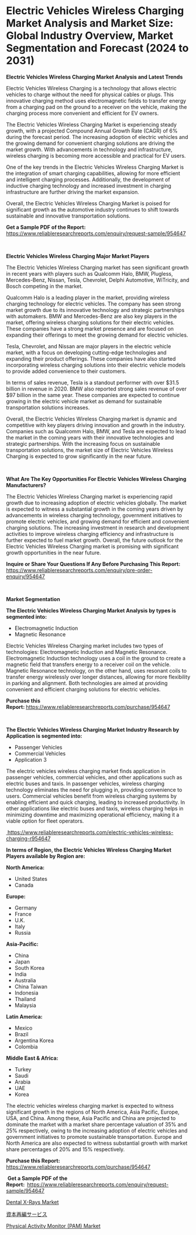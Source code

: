 <p><h1>Electric Vehicles Wireless Charging Market Analysis and Market Size: Global Industry Overview, Market Segmentation and Forecast (2024 to 2031)</h1></p><p><strong>Electric Vehicles Wireless Charging Market Analysis and Latest Trends</strong></p>
<p><p>Electric Vehicles Wireless Charging is a technology that allows electric vehicles to charge without the need for physical cables or plugs. This innovative charging method uses electromagnetic fields to transfer energy from a charging pad on the ground to a receiver on the vehicle, making the charging process more convenient and efficient for EV owners.</p><p>The Electric Vehicles Wireless Charging Market is experiencing steady growth, with a projected Compound Annual Growth Rate (CAGR) of 6% during the forecast period. The increasing adoption of electric vehicles and the growing demand for convenient charging solutions are driving the market growth. With advancements in technology and infrastructure, wireless charging is becoming more accessible and practical for EV users.</p><p>One of the key trends in the Electric Vehicles Wireless Charging Market is the integration of smart charging capabilities, allowing for more efficient and intelligent charging processes. Additionally, the development of inductive charging technology and increased investment in charging infrastructure are further driving the market expansion.</p><p>Overall, the Electric Vehicles Wireless Charging Market is poised for significant growth as the automotive industry continues to shift towards sustainable and innovative transportation solutions.</p></p>
<p><strong>Get a Sample PDF of the Report:&nbsp;</strong> <a href="https://www.reliableresearchreports.com/enquiry/request-sample/954647">https://www.reliableresearchreports.com/enquiry/request-sample/954647</a></p>
<p>&nbsp;</p>
<p><strong>Electric Vehicles Wireless Charging Major Market Players</strong></p>
<p><p>The Electric Vehicles Wireless Charging market has seen significant growth in recent years with players such as Qualcomm Halo, BMW, Plugless, Mercedes-Benz, Nissan, Tesla, Chevrolet, Delphi Automotive, WiTricity, and Bosch competing in the market.</p><p>Qualcomm Halo is a leading player in the market, providing wireless charging technology for electric vehicles. The company has seen strong market growth due to its innovative technology and strategic partnerships with automakers. BMW and Mercedes-Benz are also key players in the market, offering wireless charging solutions for their electric vehicles. These companies have a strong market presence and are focused on expanding their offerings to meet the growing demand for electric vehicles.</p><p>Tesla, Chevrolet, and Nissan are major players in the electric vehicle market, with a focus on developing cutting-edge technologies and expanding their product offerings. These companies have also started incorporating wireless charging solutions into their electric vehicle models to provide added convenience to their customers.</p><p>In terms of sales revenue, Tesla is a standout performer with over $31.5 billion in revenue in 2020. BMW also reported strong sales revenue of over $97 billion in the same year. These companies are expected to continue growing in the electric vehicle market as demand for sustainable transportation solutions increases.</p><p>Overall, the Electric Vehicles Wireless Charging market is dynamic and competitive with key players driving innovation and growth in the industry. Companies such as Qualcomm Halo, BMW, and Tesla are expected to lead the market in the coming years with their innovative technologies and strategic partnerships. With the increasing focus on sustainable transportation solutions, the market size of Electric Vehicles Wireless Charging is expected to grow significantly in the near future.</p></p>
<p>&nbsp;</p>
<p><strong>What Are The Key Opportunities For Electric Vehicles Wireless Charging Manufacturers?</strong></p>
<p><p>The Electric Vehicles Wireless Charging market is experiencing rapid growth due to increasing adoption of electric vehicles globally. The market is expected to witness a substantial growth in the coming years driven by advancements in wireless charging technology, government initiatives to promote electric vehicles, and growing demand for efficient and convenient charging solutions. The increasing investment in research and development activities to improve wireless charging efficiency and infrastructure is further expected to fuel market growth. Overall, the future outlook for the Electric Vehicles Wireless Charging market is promising with significant growth opportunities in the near future.</p></p>
<p><strong>Inquire or Share Your Questions If Any Before Purchasing This Report:</strong> <a href="https://www.reliableresearchreports.com/enquiry/pre-order-enquiry/954647">https://www.reliableresearchreports.com/enquiry/pre-order-enquiry/954647</a></p>
<p>&nbsp;</p>
<p><strong>Market Segmentation</strong></p>
<p><strong>The Electric Vehicles Wireless Charging Market Analysis by types is segmented into:</strong></p>
<p><ul><li>Electromagnetic Induction</li><li>Magnetic Resonance</li></ul></p>
<p><p>Electric Vehicles Wireless Charging market includes two types of technologies: Electromagnetic Induction and Magnetic Resonance. Electromagnetic Induction technology uses a coil in the ground to create a magnetic field that transfers energy to a receiver coil on the vehicle. Magnetic Resonance technology, on the other hand, uses resonant coils to transfer energy wirelessly over longer distances, allowing for more flexibility in parking and alignment. Both technologies are aimed at providing convenient and efficient charging solutions for electric vehicles.</p></p>
<p><strong>Purchase this Report:&nbsp;</strong><a href="https://www.reliableresearchreports.com/purchase/954647">https://www.reliableresearchreports.com/purchase/954647</a></p>
<p>&nbsp;</p>
<p><strong>The Electric Vehicles Wireless Charging Market Industry Research by Application is segmented into:</strong></p>
<p><ul><li>Passenger Vehicles</li><li>Commercial Vehicles</li><li>Application 3</li></ul></p>
<p><p>The electric vehicles wireless charging market finds application in passenger vehicles, commercial vehicles, and other applications such as electric buses and taxis. In passenger vehicles, wireless charging technology eliminates the need for plugging in, providing convenience to users. Commercial vehicles benefit from wireless charging systems by enabling efficient and quick charging, leading to increased productivity. In other applications like electric buses and taxis, wireless charging helps in minimizing downtime and maximizing operational efficiency, making it a viable option for fleet operators.</p></p>
<p><a href="https://www.reliableresearchreports.com/electric-vehicles-wireless-charging-r954647">&nbsp;https://www.reliableresearchreports.com/electric-vehicles-wireless-charging-r954647</a></p>
<p><strong>In terms of Region, the Electric Vehicles Wireless Charging Market Players available by Region are:</strong></p>
<p>
    <p> <strong> North America: </strong>
        <ul>
            <li>United States</li>
            <li>Canada</li>
        </ul>
        </p> 
    <p> <strong> Europe: </strong>
        <ul>
            <li>Germany</li>
            <li>France</li>
            <li>U.K.</li>
            <li>Italy</li>
            <li>Russia</li>
        </ul>
        </p> 
    <p> <strong> Asia-Pacific: </strong>
        <ul>
            <li>China</li>
            <li>Japan</li>
            <li>South Korea</li>
            <li>India</li>
            <li>Australia</li>
            <li>China Taiwan</li>
            <li>Indonesia</li>
            <li>Thailand</li>
            <li>Malaysia</li>
        </ul>
        </p> 
    <p> <strong> Latin America: </strong>
        <ul>
            <li>Mexico</li>
            <li>Brazil</li>
            <li>Argentina Korea</li>
            <li>Colombia</li>
        </ul>
        </p> 
    <p> <strong> Middle East & Africa: </strong>
        <ul>
            <li>Turkey</li>
            <li>Saudi</li>
            <li>Arabia</li>
            <li>UAE</li>
            <li>Korea</li>
        </ul>
    </p>
    </p>
<p><p>The electric vehicles wireless charging market is expected to witness significant growth in the regions of North America, Asia Pacific, Europe, USA, and China. Among these, Asia Pacific and China are projected to dominate the market with a market share percentage valuation of 35% and 25% respectively, owing to the increasing adoption of electric vehicles and government initiatives to promote sustainable transportation. Europe and North America are also expected to witness substantial growth with market share percentages of 20% and 15% respectively.</p></p>
<p><strong>Purchase this Report: </strong><a href="https://www.reliableresearchreports.com/purchase/954647">https://www.reliableresearchreports.com/purchase/954647</a></p>
<p>&nbsp;<strong>Get a Sample PDF of the Report:&nbsp;&nbsp;</strong><a href="https://www.reliableresearchreports.com/enquiry/request-sample/954647">https://www.reliableresearchreports.com/enquiry/request-sample/954647</a></p>
<p><strong></strong></p>
<p><p><a href="https://github.com/abdillahsp58/Market-Research-Report-List-1/blob/main/dental-x-rays-market.md">Dental X-Rays Market</a></p><p><a href="https://github.com/CarlieShields/Market-Research-Report-List-2/blob/main/4295384175097.md">資本再編サービス</a></p><p><a href="https://github.com/isharif044/Market-Research-Report-List-1/blob/main/physical-activity-monitor-pam-market.md">Physical Activity Monitor (PAM) Market</a></p></p>
